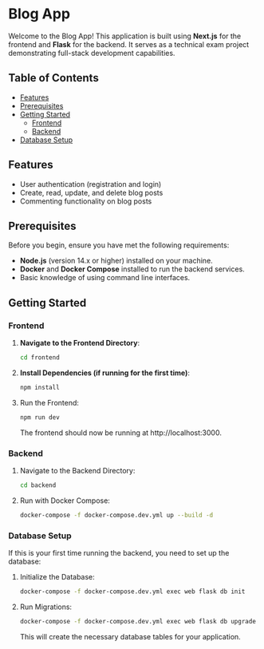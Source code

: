 # Blog App

Welcome to the Blog App! This application is built using **Next.js** for the frontend and **Flask** for the backend. It serves as a technical exam project demonstrating full-stack development capabilities.

## Table of Contents

- [Features](#features)
- [Prerequisites](#prerequisites)
- [Getting Started](#getting-started)
  - [Frontend](#frontend)
  - [Backend](#backend)
- [Database Setup](#database-setup)

## Features

- User authentication (registration and login)
- Create, read, update, and delete blog posts
- Commenting functionality on blog posts

## Prerequisites

Before you begin, ensure you have met the following requirements:

- **Node.js** (version 14.x or higher) installed on your machine.
- **Docker** and **Docker Compose** installed to run the backend services.
- Basic knowledge of using command line interfaces.

## Getting Started

### Frontend

1. **Navigate to the Frontend Directory**:
   ```bash
   cd frontend
   ```

2. **Install Dependencies (if running for the first time)**:
   ```bash
   npm install
   ```

3. Run the Frontend:
   ```bash
   npm run dev
   ```
   The frontend should now be running at http://localhost:3000.


### Backend

1. Navigate to the Backend Directory:
   ```bash
   cd backend
   ```

2. Run with Docker Compose:
   ```bash
   docker-compose -f docker-compose.dev.yml up --build -d
   ``` 

### Database Setup
  If this is your first time running the backend, you need to set up the database:

1. Initialize the Database:
   ```bash
   docker-compose -f docker-compose.dev.yml exec web flask db init
   ```

2. Run Migrations:
   ```bash
   docker-compose -f docker-compose.dev.yml exec web flask db upgrade
   ```
   This will create the necessary database tables for your application.
